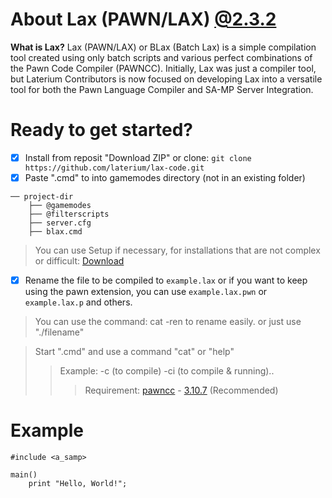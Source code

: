 # About Lax (PAWN/LAX) [@2.3.2](https://github.com/laterium/lax-code/blob/main/lax/src/blax/blax.cmd)
**What is Lax?** Lax (PAWN/LAX) or BLax (Batch Lax) is a simple compilation tool created using only batch scripts and various perfect combinations of the Pawn Code Compiler (PAWNCC). Initially, Lax was just a compiler tool, but Laterium Contributors is now focused on developing Lax into a versatile tool for both the Pawn Language Compiler and SA-MP Server Integration.
# Ready to get started?
- [x] Install from reposit "Download ZIP" or clone: `git clone https://github.com/laterium/lax-code.git`
- [x] Paste ".cmd" to into gamemodes directory (not in an existing folder)
```
── project-dir
    ├── @gamemodes
    ├── @filterscripts
    ├── server.cfg
    ├── blax.cmd
```
> You can use Setup if necessary, for installations that are not complex or difficult: [Download](https://drive.google.com/file/d/1bwjnROuUw3HL0prMLByLnD2XmFicxCUW/view?usp=drive_link)
- [x] Rename the file to be compiled to `example.lax` or if you want to keep using the pawn extension, you can use `example.lax.pwn` or `example.lax.p` and others.
> You can use the command: cat -ren to rename easily. or just use "./filename"

> Start ".cmd" and use a command "cat" or "help"
>> Example: -c (to compile) -ci (to compile & running)..
>>> Requirement: [pawncc](https://github.com/laterium/lax-code/tree/main/lax/src/bin) - [3.10.7](https://github.com/pawn-lang/compiler/releases/tag/v3.10.7) (Recommended)
# Example
```pwn
#include <a_samp>

main()
    print "Hello, World!";
```
